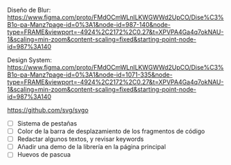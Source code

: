 Diseño de Blur:
https://www.figma.com/proto/FMdOCmWLnlLKWGWWd2UpCO/Dise%C3%B1o-pa-Manz?page-id=0%3A1&node-id=987-140&node-type=FRAME&viewport=-4924%2C2172%2C0.27&t=XPVPA4Ga4q7okNAU-1&scaling=min-zoom&content-scaling=fixed&starting-point-node-id=987%3A140

Design System:
https://www.figma.com/proto/FMdOCmWLnlLKWGWWd2UpCO/Dise%C3%B1o-pa-Manz?page-id=0%3A1&node-id=1071-335&node-type=FRAME&viewport=-4924%2C2172%2C0.27&t=XPVPA4Ga4q7okNAU-1&scaling=min-zoom&content-scaling=fixed&starting-point-node-id=987%3A140

https://github.com/svg/svgo

- [ ] Sistema de pestañas
- [ ] Color de la barra de desplazamiento de los fragmentos de código
- [ ] Redactar algunos textos, y revisar keywords
- [ ] Añadir una demo de la librería en la página principal
- [ ] Huevos de pascua
